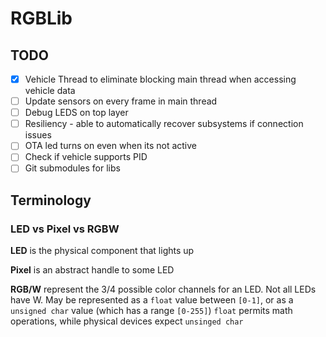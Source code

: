 # RGBLib

## TODO
- [X] Vehicle Thread to eliminate blocking main thread when accessing vehicle data
- [ ] Update sensors on every frame in main thread
- [ ] Debug LEDS on top layer
- [ ] Resiliency - able to automatically recover subsystems if connection issues
- [ ] OTA led turns on even when its not active
- [ ] Check if vehicle supports PID
- [ ] Git submodules for libs

## Terminology

### LED vs Pixel vs RGBW
**LED** is the physical component that lights up

**Pixel** is an abstract handle to some LED

**RGB/W** represent the 3/4 possible color channels for an LED. Not all LEDs have W.
May be represented as a `float` value between `[0-1]`, or as a `unsigned char` value (which has a range `[0-255]`)
`float` permits math operations, while physical devices expect `unsinged char`